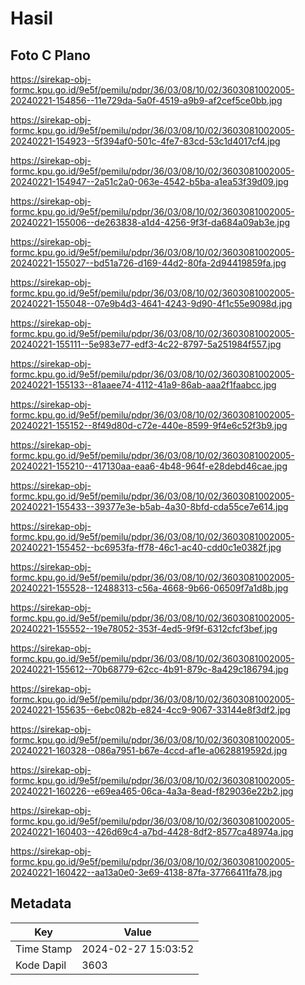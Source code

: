 # Hasil

## Foto C Plano

https://sirekap-obj-formc.kpu.go.id/9e5f/pemilu/pdpr/36/03/08/10/02/3603081002005-20240221-154856--11e729da-5a0f-4519-a9b9-af2cef5ce0bb.jpg

https://sirekap-obj-formc.kpu.go.id/9e5f/pemilu/pdpr/36/03/08/10/02/3603081002005-20240221-154923--5f394af0-501c-4fe7-83cd-53c1d4017cf4.jpg

https://sirekap-obj-formc.kpu.go.id/9e5f/pemilu/pdpr/36/03/08/10/02/3603081002005-20240221-154947--2a51c2a0-063e-4542-b5ba-a1ea53f39d09.jpg

https://sirekap-obj-formc.kpu.go.id/9e5f/pemilu/pdpr/36/03/08/10/02/3603081002005-20240221-155006--de263838-a1d4-4256-9f3f-da684a09ab3e.jpg

https://sirekap-obj-formc.kpu.go.id/9e5f/pemilu/pdpr/36/03/08/10/02/3603081002005-20240221-155027--bd51a726-d169-44d2-80fa-2d94419859fa.jpg

https://sirekap-obj-formc.kpu.go.id/9e5f/pemilu/pdpr/36/03/08/10/02/3603081002005-20240221-155048--07e9b4d3-4641-4243-9d90-4f1c55e9098d.jpg

https://sirekap-obj-formc.kpu.go.id/9e5f/pemilu/pdpr/36/03/08/10/02/3603081002005-20240221-155111--5e983e77-edf3-4c22-8797-5a251984f557.jpg

https://sirekap-obj-formc.kpu.go.id/9e5f/pemilu/pdpr/36/03/08/10/02/3603081002005-20240221-155133--81aaee74-4112-41a9-86ab-aaa2f1faabcc.jpg

https://sirekap-obj-formc.kpu.go.id/9e5f/pemilu/pdpr/36/03/08/10/02/3603081002005-20240221-155152--8f49d80d-c72e-440e-8599-9f4e6c52f3b9.jpg

https://sirekap-obj-formc.kpu.go.id/9e5f/pemilu/pdpr/36/03/08/10/02/3603081002005-20240221-155210--417130aa-eaa6-4b48-964f-e28debd46cae.jpg

https://sirekap-obj-formc.kpu.go.id/9e5f/pemilu/pdpr/36/03/08/10/02/3603081002005-20240221-155433--39377e3e-b5ab-4a30-8bfd-cda55ce7e614.jpg

https://sirekap-obj-formc.kpu.go.id/9e5f/pemilu/pdpr/36/03/08/10/02/3603081002005-20240221-155452--bc6953fa-ff78-46c1-ac40-cdd0c1e0382f.jpg

https://sirekap-obj-formc.kpu.go.id/9e5f/pemilu/pdpr/36/03/08/10/02/3603081002005-20240221-155528--12488313-c56a-4668-9b66-06509f7a1d8b.jpg

https://sirekap-obj-formc.kpu.go.id/9e5f/pemilu/pdpr/36/03/08/10/02/3603081002005-20240221-155552--19e78052-353f-4ed5-9f9f-6312cfcf3bef.jpg

https://sirekap-obj-formc.kpu.go.id/9e5f/pemilu/pdpr/36/03/08/10/02/3603081002005-20240221-155612--70b68779-62cc-4b91-879c-8a429c186794.jpg

https://sirekap-obj-formc.kpu.go.id/9e5f/pemilu/pdpr/36/03/08/10/02/3603081002005-20240221-155635--6ebc082b-e824-4cc9-9067-33144e8f3df2.jpg

https://sirekap-obj-formc.kpu.go.id/9e5f/pemilu/pdpr/36/03/08/10/02/3603081002005-20240221-160328--086a7951-b67e-4ccd-af1e-a0628819592d.jpg

https://sirekap-obj-formc.kpu.go.id/9e5f/pemilu/pdpr/36/03/08/10/02/3603081002005-20240221-160226--e69ea465-06ca-4a3a-8ead-f829036e22b2.jpg

https://sirekap-obj-formc.kpu.go.id/9e5f/pemilu/pdpr/36/03/08/10/02/3603081002005-20240221-160403--426d69c4-a7bd-4428-8df2-8577ca48974a.jpg

https://sirekap-obj-formc.kpu.go.id/9e5f/pemilu/pdpr/36/03/08/10/02/3603081002005-20240221-160422--aa13a0e0-3e69-4138-87fa-37766411fa78.jpg


## Metadata

| Key        | Value               |
| ---------- | ------------------- |
| Time Stamp | 2024-02-27 15:03:52 |
| Kode Dapil | 3603                |



